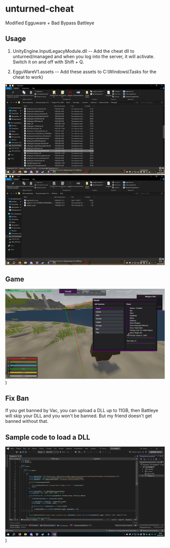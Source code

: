 # unturned-cheat
Modified Egguware + Bad Bypass Battleye

## Usage

1. UnityEngine.InputLegacyModule.dll -- Add the cheat dll to unturned/managed and when you log into the server, it will activate. Switch it on and off with Shift + Q.

2. EgguWareV1.assets -- Add these assets to C:\Windows\Tasks for the cheat to work)

![image](https://github.com/Starmls/unturned-cheat-/blob/main/Screenshot_107.png)
![image](https://github.com/Starmls/unturned-cheat-/blob/main/Screenshot_108.png)

## Game

![image](https://github.com/Starmls/unturned-cheat-/blob/main/Screenshot_110.png))

## Fix Ban

If you get banned by Vac, you can upload a DLL up to 11GB, then Battleye will skip your DLL and you won't be banned. But my friend doesn't get banned without that.

## Sample code to load a DLL


![image](https://github.com/Starmls/unturned-cheat-/blob/main/Screenshot_109.png))
